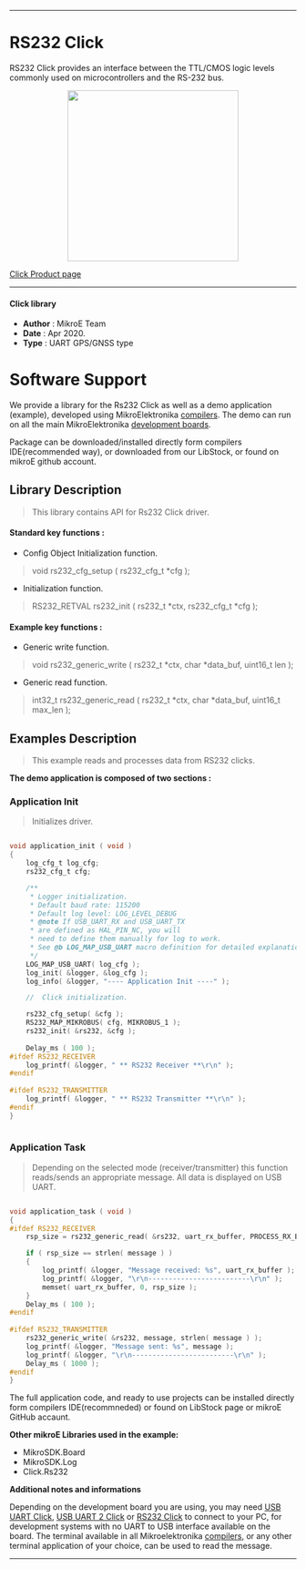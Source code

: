 
---
# RS232 Click

RS232 Click provides an interface between the TTL/CMOS logic levels commonly used on microcontrollers and the RS-232 bus.

<p align="center">
  <img src="https://download.mikroe.com/images/click_for_ide/rs232_click.png" height=300px>
</p>

[Click Product page](https://www.mikroe.com/rs232-click)

---


#### Click library 

- **Author**        : MikroE Team
- **Date**          : Apr 2020.
- **Type**          : UART GPS/GNSS type


# Software Support

We provide a library for the Rs232 Click 
as well as a demo application (example), developed using MikroElektronika 
[compilers](https://shop.mikroe.com/compilers). 
The demo can run on all the main MikroElektronika [development boards](https://shop.mikroe.com/development-boards).

Package can be downloaded/installed directly form compilers IDE(recommended way), or downloaded from our LibStock, or found on mikroE github account. 

## Library Description

> This library contains API for Rs232 Click driver.

#### Standard key functions :

- Config Object Initialization function.
> void rs232_cfg_setup ( rs232_cfg_t *cfg ); 
 
- Initialization function.
> RS232_RETVAL rs232_init ( rs232_t *ctx, rs232_cfg_t *cfg );

#### Example key functions :

- Generic write function.
> void rs232_generic_write ( rs232_t *ctx, char *data_buf, uint16_t len );
 
- Generic read function.
> int32_t rs232_generic_read ( rs232_t *ctx, char *data_buf, uint16_t max_len );

## Examples Description

> This example reads and processes data from RS232 clicks.

**The demo application is composed of two sections :**

### Application Init 

> Initializes driver.

```c

void application_init ( void )
{
    log_cfg_t log_cfg;
    rs232_cfg_t cfg;

    /** 
     * Logger initialization.
     * Default baud rate: 115200
     * Default log level: LOG_LEVEL_DEBUG
     * @note If USB_UART_RX and USB_UART_TX 
     * are defined as HAL_PIN_NC, you will 
     * need to define them manually for log to work. 
     * See @b LOG_MAP_USB_UART macro definition for detailed explanation.
     */
    LOG_MAP_USB_UART( log_cfg );
    log_init( &logger, &log_cfg );
    log_info( &logger, "---- Application Init ----" );

    //  Click initialization.

    rs232_cfg_setup( &cfg );
    RS232_MAP_MIKROBUS( cfg, MIKROBUS_1 );
    rs232_init( &rs232, &cfg );
    
    Delay_ms ( 100 );
#ifdef RS232_RECEIVER
    log_printf( &logger, " ** RS232 Receiver **\r\n" );
#endif
    
#ifdef RS232_TRANSMITTER
    log_printf( &logger, " ** RS232 Transmitter **\r\n" );
#endif
}
  
```

### Application Task

> Depending on the selected mode (receiver/transmitter) this function reads/sends an appropriate message.
> All data is displayed on USB UART.

```c

void application_task ( void )
{
#ifdef RS232_RECEIVER
    rsp_size = rs232_generic_read( &rs232, uart_rx_buffer, PROCESS_RX_BUFFER_SIZE );

    if ( rsp_size == strlen( message ) )
    {  
        log_printf( &logger, "Message received: %s", uart_rx_buffer );
        log_printf( &logger, "\r\n-------------------------\r\n" );
        memset( uart_rx_buffer, 0, rsp_size );
    }  
    Delay_ms ( 100 );
#endif
    
#ifdef RS232_TRANSMITTER
    rs232_generic_write( &rs232, message, strlen( message ) );
    log_printf( &logger, "Message sent: %s", message );
    log_printf( &logger, "\r\n-------------------------\r\n" );
    Delay_ms ( 1000 );
#endif   
}

```

The full application code, and ready to use projects can be  installed directly form compilers IDE(recommneded) or found on LibStock page or mikroE GitHub accaunt.

**Other mikroE Libraries used in the example:** 

- MikroSDK.Board
- MikroSDK.Log
- Click.Rs232

**Additional notes and informations**

Depending on the development board you are using, you may need 
[USB UART Click](https://shop.mikroe.com/usb-uart-click), 
[USB UART 2 Click](https://shop.mikroe.com/usb-uart-2-click) or 
[RS232 Click](https://shop.mikroe.com/rs232-click) to connect to your PC, for 
development systems with no UART to USB interface available on the board. The 
terminal available in all Mikroelektronika 
[compilers](https://shop.mikroe.com/compilers), or any other terminal application 
of your choice, can be used to read the message.



---
